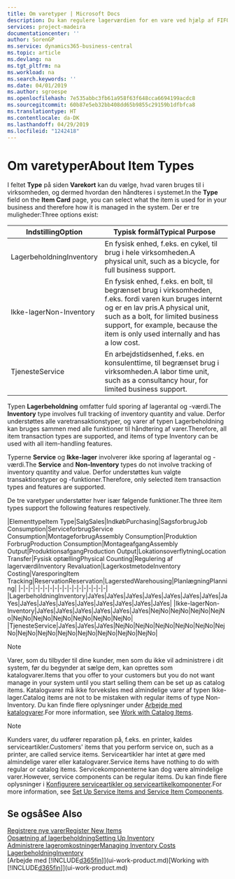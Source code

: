 ```yaml
---
title: Om varetyper | Microsoft Docs
description: Du kan regulere lagerværdien for en vare ved hjælp af FIFO eller gennemsnitlige kostmetoder, f.eks., når varepriser ændres af andre årsager end transaktioner.
services: project-madeira
documentationcenter: ''
author: SorenGP
ms.service: dynamics365-business-central
ms.topic: article
ms.devlang: na
ms.tgt_pltfrm: na
ms.workload: na
ms.search.keywords: ''
ms.date: 04/01/2019
ms.author: sgroespe
ms.openlocfilehash: 7e535abbc3fb61a958f63f648cca6694199acdc8
ms.sourcegitcommit: 60b87e5eb32bb408dd65b9855c29159b1dfbfca8
ms.translationtype: HT
ms.contentlocale: da-DK
ms.lasthandoff: 04/29/2019
ms.locfileid: "1242418"
---
```

# <a name="about-item-types"></a><span data-ttu-id="79d0b-103">Om varetyper</span><span class="sxs-lookup"><span data-stu-id="79d0b-103">About Item Types</span></span>
<span data-ttu-id="79d0b-104">I feltet **Type** på siden **Varekort** kan du vælge, hvad varen bruges til i virksomheden, og dermed hvordan den håndteres i systemet.</span><span class="sxs-lookup"><span data-stu-id="79d0b-104">In the **Type** field on the **Item Card** page, you can select what the item is used for in your business and therefore how it is managed in the system.</span></span> <span data-ttu-id="79d0b-105">Der er tre muligheder:</span><span class="sxs-lookup"><span data-stu-id="79d0b-105">Three options exist:</span></span>

|<span data-ttu-id="79d0b-106">Indstilling</span><span class="sxs-lookup"><span data-stu-id="79d0b-106">Option</span></span>|<span data-ttu-id="79d0b-107">Typisk formål</span><span class="sxs-lookup"><span data-stu-id="79d0b-107">Typical Purpose</span></span>|
|------|-----------|
|<span data-ttu-id="79d0b-108">Lagerbeholdning</span><span class="sxs-lookup"><span data-stu-id="79d0b-108">Inventory</span></span>|<span data-ttu-id="79d0b-109">En fysisk enhed, f.eks. en cykel, til brug i hele virksomheden.</span><span class="sxs-lookup"><span data-stu-id="79d0b-109">A physical unit, such as a bicycle, for full business support.</span></span>|
|<span data-ttu-id="79d0b-110">Ikke-lager</span><span class="sxs-lookup"><span data-stu-id="79d0b-110">Non-Inventory</span></span>|<span data-ttu-id="79d0b-111">En fysisk enhed, f.eks. en bolt, til begrænset brug i virksomheden, f.eks. fordi varen kun bruges internt og er en lav pris.</span><span class="sxs-lookup"><span data-stu-id="79d0b-111">A physical unit, such as a bolt, for limited business support, for example, because the item is only used internally and has a low cost.</span></span>|
|<span data-ttu-id="79d0b-112">Tjeneste</span><span class="sxs-lookup"><span data-stu-id="79d0b-112">Service</span></span>|<span data-ttu-id="79d0b-113">En arbejdstidsenhed, f.eks. en konsulenttime, til begrænset brug i virksomheden.</span><span class="sxs-lookup"><span data-stu-id="79d0b-113">A labor time unit, such as a consultancy hour, for limited business support.</span></span>|

<span data-ttu-id="79d0b-114">Typen **Lagerbeholdning** omfatter fuld sporing af lagerantal og -værdi.</span><span class="sxs-lookup"><span data-stu-id="79d0b-114">The **Inventory** type involves full tracking of inventory quantity and value.</span></span> <span data-ttu-id="79d0b-115">Derfor understøttes alle varetransaktionstyper, og varer af typen Lagerbeholdning kan bruges sammen med alle funktioner til håndtering af varer.</span><span class="sxs-lookup"><span data-stu-id="79d0b-115">Therefore, all item transaction types are supported, and items of type Inventory can be used with all item-handling features.</span></span>

<span data-ttu-id="79d0b-116">Typerne **Service** og **Ikke-lager** involverer ikke sporing af lagerantal og -værdi.</span><span class="sxs-lookup"><span data-stu-id="79d0b-116">The **Service** and **Non-Inventory** types do not involve tracking of inventory quantity and value.</span></span> <span data-ttu-id="79d0b-117">Derfor understøttes kun valgte transaktionstyper og -funktioner.</span><span class="sxs-lookup"><span data-stu-id="79d0b-117">Therefore, only selected item transaction types and features are supported.</span></span>

<span data-ttu-id="79d0b-118">De tre varetyper understøtter hver især følgende funktioner.</span><span class="sxs-lookup"><span data-stu-id="79d0b-118">The three item types support the following features respectively.</span></span>

|<span data-ttu-id="79d0b-119">Elementtype</span><span class="sxs-lookup"><span data-stu-id="79d0b-119">Item Type</span></span>|<span data-ttu-id="79d0b-120">Salg</span><span class="sxs-lookup"><span data-stu-id="79d0b-120">Sales</span></span>|<span data-ttu-id="79d0b-121">Indkøb</span><span class="sxs-lookup"><span data-stu-id="79d0b-121">Purchasing</span></span>|<span data-ttu-id="79d0b-122">Sagsforbrug</span><span class="sxs-lookup"><span data-stu-id="79d0b-122">Job Consumption</span></span>|<span data-ttu-id="79d0b-123">Serviceforbrug</span><span class="sxs-lookup"><span data-stu-id="79d0b-123">Service Consumption</span></span>|<span data-ttu-id="79d0b-124">Montageforbrug</span><span class="sxs-lookup"><span data-stu-id="79d0b-124">Assembly Consumption</span></span>|<span data-ttu-id="79d0b-125">Produktion Forbrug</span><span class="sxs-lookup"><span data-stu-id="79d0b-125">Production Consumption</span></span>|<span data-ttu-id="79d0b-126">Montageafgang</span><span class="sxs-lookup"><span data-stu-id="79d0b-126">Assembly Output</span></span>|<span data-ttu-id="79d0b-127">Produktionsafgang</span><span class="sxs-lookup"><span data-stu-id="79d0b-127">Production Output</span></span>|<span data-ttu-id="79d0b-128">Lokationsoverflytning</span><span class="sxs-lookup"><span data-stu-id="79d0b-128">Location Transfer</span></span>|<span data-ttu-id="79d0b-129">Fysisk optælling</span><span class="sxs-lookup"><span data-stu-id="79d0b-129">Physical Counting</span></span>|<span data-ttu-id="79d0b-130">Regulering af lagerværdi</span><span class="sxs-lookup"><span data-stu-id="79d0b-130">Inventory Revaluation</span></span>|<span data-ttu-id="79d0b-131">Lagerkostmetode</span><span class="sxs-lookup"><span data-stu-id="79d0b-131">Inventory Costing</span></span>|<span data-ttu-id="79d0b-132">Varesporing</span><span class="sxs-lookup"><span data-stu-id="79d0b-132">Item Tracking</span></span>|<span data-ttu-id="79d0b-133">Reservation</span><span class="sxs-lookup"><span data-stu-id="79d0b-133">Reservation</span></span>|<span data-ttu-id="79d0b-134">Lagersted</span><span class="sxs-lookup"><span data-stu-id="79d0b-134">Warehousing</span></span>|<span data-ttu-id="79d0b-135">Planlægning</span><span class="sxs-lookup"><span data-stu-id="79d0b-135">Planning</span></span>|
|-|-|-|-|-|-|-|-|-|-|-|-|-|-|-|-|-|-|
|<span data-ttu-id="79d0b-136">Lagerbeholdning</span><span class="sxs-lookup"><span data-stu-id="79d0b-136">Inventory</span></span>|<span data-ttu-id="79d0b-137">Ja</span><span class="sxs-lookup"><span data-stu-id="79d0b-137">Yes</span></span>|<span data-ttu-id="79d0b-138">Ja</span><span class="sxs-lookup"><span data-stu-id="79d0b-138">Yes</span></span>|<span data-ttu-id="79d0b-139">Ja</span><span class="sxs-lookup"><span data-stu-id="79d0b-139">Yes</span></span>|<span data-ttu-id="79d0b-140">Ja</span><span class="sxs-lookup"><span data-stu-id="79d0b-140">Yes</span></span>|<span data-ttu-id="79d0b-141">Ja</span><span class="sxs-lookup"><span data-stu-id="79d0b-141">Yes</span></span>|<span data-ttu-id="79d0b-142">Ja</span><span class="sxs-lookup"><span data-stu-id="79d0b-142">Yes</span></span>|<span data-ttu-id="79d0b-143">Ja</span><span class="sxs-lookup"><span data-stu-id="79d0b-143">Yes</span></span>|<span data-ttu-id="79d0b-144">Ja</span><span class="sxs-lookup"><span data-stu-id="79d0b-144">Yes</span></span>|<span data-ttu-id="79d0b-145">Ja</span><span class="sxs-lookup"><span data-stu-id="79d0b-145">Yes</span></span>|<span data-ttu-id="79d0b-146">Ja</span><span class="sxs-lookup"><span data-stu-id="79d0b-146">Yes</span></span>|<span data-ttu-id="79d0b-147">Ja</span><span class="sxs-lookup"><span data-stu-id="79d0b-147">Yes</span></span>|<span data-ttu-id="79d0b-148">Ja</span><span class="sxs-lookup"><span data-stu-id="79d0b-148">Yes</span></span>|<span data-ttu-id="79d0b-149">Ja</span><span class="sxs-lookup"><span data-stu-id="79d0b-149">Yes</span></span>|<span data-ttu-id="79d0b-150">Ja</span><span class="sxs-lookup"><span data-stu-id="79d0b-150">Yes</span></span>|<span data-ttu-id="79d0b-151">Ja</span><span class="sxs-lookup"><span data-stu-id="79d0b-151">Yes</span></span>|<span data-ttu-id="79d0b-152">Ja</span><span class="sxs-lookup"><span data-stu-id="79d0b-152">Yes</span></span>|
|<span data-ttu-id="79d0b-153">Ikke-lager</span><span class="sxs-lookup"><span data-stu-id="79d0b-153">Non-Inventory</span></span>|<span data-ttu-id="79d0b-154">Ja</span><span class="sxs-lookup"><span data-stu-id="79d0b-154">Yes</span></span>|<span data-ttu-id="79d0b-155">Ja</span><span class="sxs-lookup"><span data-stu-id="79d0b-155">Yes</span></span>|<span data-ttu-id="79d0b-156">Ja</span><span class="sxs-lookup"><span data-stu-id="79d0b-156">Yes</span></span>|<span data-ttu-id="79d0b-157">Ja</span><span class="sxs-lookup"><span data-stu-id="79d0b-157">Yes</span></span>|<span data-ttu-id="79d0b-158">Ja</span><span class="sxs-lookup"><span data-stu-id="79d0b-158">Yes</span></span>|<span data-ttu-id="79d0b-159">Ja</span><span class="sxs-lookup"><span data-stu-id="79d0b-159">Yes</span></span>|<span data-ttu-id="79d0b-160">Nej</span><span class="sxs-lookup"><span data-stu-id="79d0b-160">No</span></span>|<span data-ttu-id="79d0b-161">Nej</span><span class="sxs-lookup"><span data-stu-id="79d0b-161">No</span></span>|<span data-ttu-id="79d0b-162">Nej</span><span class="sxs-lookup"><span data-stu-id="79d0b-162">No</span></span>|<span data-ttu-id="79d0b-163">Nej</span><span class="sxs-lookup"><span data-stu-id="79d0b-163">No</span></span>|<span data-ttu-id="79d0b-164">Nej</span><span class="sxs-lookup"><span data-stu-id="79d0b-164">No</span></span>|<span data-ttu-id="79d0b-165">Nej</span><span class="sxs-lookup"><span data-stu-id="79d0b-165">No</span></span>|<span data-ttu-id="79d0b-166">Nej</span><span class="sxs-lookup"><span data-stu-id="79d0b-166">No</span></span>|<span data-ttu-id="79d0b-167">Nej</span><span class="sxs-lookup"><span data-stu-id="79d0b-167">No</span></span>|<span data-ttu-id="79d0b-168">Nej</span><span class="sxs-lookup"><span data-stu-id="79d0b-168">No</span></span>|<span data-ttu-id="79d0b-169">Nej</span><span class="sxs-lookup"><span data-stu-id="79d0b-169">No</span></span>|
|<span data-ttu-id="79d0b-170">Tjeneste</span><span class="sxs-lookup"><span data-stu-id="79d0b-170">Service</span></span>|<span data-ttu-id="79d0b-171">Ja</span><span class="sxs-lookup"><span data-stu-id="79d0b-171">Yes</span></span>|<span data-ttu-id="79d0b-172">Ja</span><span class="sxs-lookup"><span data-stu-id="79d0b-172">Yes</span></span>|<span data-ttu-id="79d0b-173">Ja</span><span class="sxs-lookup"><span data-stu-id="79d0b-173">Yes</span></span>|<span data-ttu-id="79d0b-174">Nej</span><span class="sxs-lookup"><span data-stu-id="79d0b-174">No</span></span>|<span data-ttu-id="79d0b-175">Nej</span><span class="sxs-lookup"><span data-stu-id="79d0b-175">No</span></span>|<span data-ttu-id="79d0b-176">Nej</span><span class="sxs-lookup"><span data-stu-id="79d0b-176">No</span></span>|<span data-ttu-id="79d0b-177">Nej</span><span class="sxs-lookup"><span data-stu-id="79d0b-177">No</span></span>|<span data-ttu-id="79d0b-178">Nej</span><span class="sxs-lookup"><span data-stu-id="79d0b-178">No</span></span>|<span data-ttu-id="79d0b-179">Nej</span><span class="sxs-lookup"><span data-stu-id="79d0b-179">No</span></span>|<span data-ttu-id="79d0b-180">Nej</span><span class="sxs-lookup"><span data-stu-id="79d0b-180">No</span></span>|<span data-ttu-id="79d0b-181">Nej</span><span class="sxs-lookup"><span data-stu-id="79d0b-181">No</span></span>|<span data-ttu-id="79d0b-182">Nej</span><span class="sxs-lookup"><span data-stu-id="79d0b-182">No</span></span>|<span data-ttu-id="79d0b-183">Nej</span><span class="sxs-lookup"><span data-stu-id="79d0b-183">No</span></span>|<span data-ttu-id="79d0b-184">Nej</span><span class="sxs-lookup"><span data-stu-id="79d0b-184">No</span></span>|<span data-ttu-id="79d0b-185">Nej</span><span class="sxs-lookup"><span data-stu-id="79d0b-185">No</span></span>|<span data-ttu-id="79d0b-186">Nej</span><span class="sxs-lookup"><span data-stu-id="79d0b-186">No</span></span>|

> [!NOTE]
> <span data-ttu-id="79d0b-187">Varer, som du tilbyder til dine kunder, men som du ikke vil administrere i dit system, før du begynder at sælge dem, kan oprettes som katalogvarer.</span><span class="sxs-lookup"><span data-stu-id="79d0b-187">Items that you offer to your customers but you do not want manage in your system until you start selling them can be set up as catalog items.</span></span> <span data-ttu-id="79d0b-188">Katalogvarer må ikke forveksles med almindelige varer af typen Ikke-lager.</span><span class="sxs-lookup"><span data-stu-id="79d0b-188">Catalog items are not to be mistaken with regular items of type Non-Inventory.</span></span> <span data-ttu-id="79d0b-189">Du kan finde flere oplysninger under [Arbejde med katalogvarer](inventory-how-work-nonstock-items.md).</span><span class="sxs-lookup"><span data-stu-id="79d0b-189">For more information, see [Work with Catalog Items](inventory-how-work-nonstock-items.md).</span></span>

> [!NOTE]
> <span data-ttu-id="79d0b-190">Kunders varer, du udfører reparation på, f.eks. en printer, kaldes serviceartikler.</span><span class="sxs-lookup"><span data-stu-id="79d0b-190">Customers' items that you perform service on, such as a printer, are called service items.</span></span> <span data-ttu-id="79d0b-191">Serviceartikler har intet at gøre med almindelige varer eller katalogvarer.</span><span class="sxs-lookup"><span data-stu-id="79d0b-191">Service items have nothing to do with regular or catalog items.</span></span> <span data-ttu-id="79d0b-192">Servicekomponenterne kan dog være almindelige varer.</span><span class="sxs-lookup"><span data-stu-id="79d0b-192">However, service components can be regular items.</span></span> <span data-ttu-id="79d0b-193">Du kan finde flere oplysninger i [Konfigurere serviceartikler og serviceartikelkomponenter](service-how-setup-service-items.md).</span><span class="sxs-lookup"><span data-stu-id="79d0b-193">For more information, see [Set Up Service Items and Service Item Components](service-how-setup-service-items.md).</span></span>

## <a name="see-also"></a><span data-ttu-id="79d0b-194">Se også</span><span class="sxs-lookup"><span data-stu-id="79d0b-194">See Also</span></span>
[<span data-ttu-id="79d0b-195">Registrere nye varer</span><span class="sxs-lookup"><span data-stu-id="79d0b-195">Register New Items</span></span>](inventory-how-register-new-items.md)  
[<span data-ttu-id="79d0b-196">Opsætning af lagerbeholdning</span><span class="sxs-lookup"><span data-stu-id="79d0b-196">Setting Up Inventory</span></span>](inventory-setup-inventory.md)  
[<span data-ttu-id="79d0b-197">Administrere lageromkostninger</span><span class="sxs-lookup"><span data-stu-id="79d0b-197">Managing Inventory Costs</span></span>](finance-manage-inventory-costs.md)  
[<span data-ttu-id="79d0b-198">Lagerbeholdning</span><span class="sxs-lookup"><span data-stu-id="79d0b-198">Inventory</span></span>](inventory-manage-inventory.md)  
<span data-ttu-id="79d0b-199">[Arbejde med [!INCLUDE[d365fin](includes/d365fin_md.md)]](ui-work-product.md)</span><span class="sxs-lookup"><span data-stu-id="79d0b-199">[Working with [!INCLUDE[d365fin](includes/d365fin_md.md)]](ui-work-product.md)</span></span>
